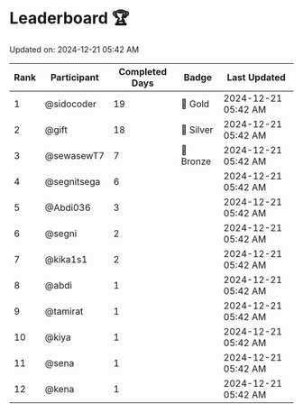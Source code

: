 # Leaderboard 🏆

Updated on: 2024-12-21 05:42 AM

| Rank | Participant       | Completed Days | Badge      | Last Updated         |
|------|-------------------|----------------|------------|----------------------|
| 1    | @sidocoder        | 19             | 🏅 Gold     | 2024-12-21 05:42 AM |
| 2    | @gift             | 18             | 🥈 Silver   | 2024-12-21 05:42 AM |
| 3    | @sewasewT7        | 7              | 🥉 Bronze   | 2024-12-21 05:42 AM |
| 4    | @segnitsega       | 6              |            | 2024-12-21 05:42 AM |
| 5    | @Abdi036          | 3              |            | 2024-12-21 05:42 AM |
| 6    | @segni            | 2              |            | 2024-12-21 05:42 AM |
| 7    | @kika1s1          | 2              |            | 2024-12-21 05:42 AM |
| 8    | @abdi             | 1              |            | 2024-12-21 05:42 AM |
| 9    | @tamirat          | 1              |            | 2024-12-21 05:42 AM |
| 10   | @kiya             | 1              |            | 2024-12-21 05:42 AM |
| 11   | @sena             | 1              |            | 2024-12-21 05:42 AM |
| 12   | @kena             | 1              |            | 2024-12-21 05:42 AM |
